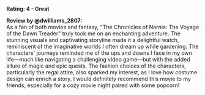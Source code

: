 **Rating: 4 - Great**

**Review by @dwilliams_2807:**  
As a fan of both movies and fantasy, "The Chronicles of Narnia: The Voyage of the Dawn Treader" truly took me on an enchanting adventure. The stunning visuals and captivating storyline made it a delightful watch, reminiscent of the imaginative worlds I often dream up while gardening. The characters' journeys reminded me of the ups and downs I face in my own life—much like navigating a challenging video game—but with the added allure of magic and epic quests. The fashion choices of the characters, particularly the regal attire, also sparked my interest, as I love how costume design can enrich a story. I would definitely recommend this movie to my friends, especially for a cozy movie night paired with some popcorn!